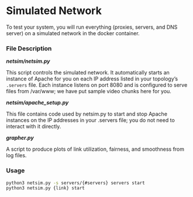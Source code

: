 # Simulated Network

To test your system, you will run everything (proxies, servers, and DNS server) on a simulated network in the docker container.

### File Description  

***netsim/netsim.py*** 

This script controls the simulated network. It automatically starts an instance of Apache for you on each IP address listed in your topology’s `.servers` file. Each instance listens on port 8080 and is configured to serve files from /var/www; we have put sample video chunks here for you.

***netsim/apache_setup.py***

This file contains code used by netsim.py to start and stop Apache instances on the IP addresses in your .servers file; you do not need to interact with it directly.

***grapher.py*** 

A script to produce plots of link utilization, fairness, and smoothness from log files.

### Usage

```sh
python3 netsim.py -s servers/{#servers} servers start
python3 netsim.py {link} start
```





